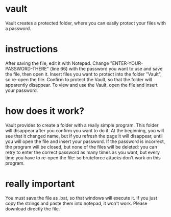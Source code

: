 # vault
Vault creates a protected folder, where you can easily protect your files with a password.


# instructions
After saving the file, edit it with Notepad.
Change "ENTER-YOUR-PASSWORD-THERE" (line 66) with the password you want to use and save the file, then open it.
Insert files you want to protect into the folder "Vault", so re-open the file.
Confirm to protect the Vault, so that the folder will apparently disappear.
To view and use the Vault, open the file and insert your password.

# how does it work?
Vault provides to create a folder with a really simple program. This folder will disappear after you confirm you want to do it. At the beginning, you will see that it changed name, but if you refresh the page it will disappear, until you will open the file and insert your password. If the password is incorrect, the program will be closed, but none of the files will be deleted: you can retry to enter the correct password as many times as you want, but every time you have to re-open the file: so bruteforce attacks don't work on this program.

# really important
You must save the file as .bat, so that windows will execute it. If you just copy the strings and paste them into notepad, it won't work. Please download directly the file.
